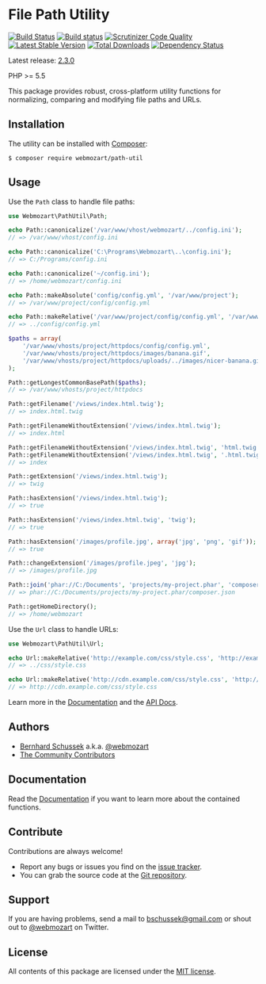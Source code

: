 File Path Utility
=================

[![Build Status](https://travis-ci.org/webmozart/path-util.svg?branch=master)](https://travis-ci.org/webmozart/path-util)
[![Build status](https://ci.appveyor.com/api/projects/status/d5uuypr6p162gpxf/branch/master?svg=true)](https://ci.appveyor.com/project/webmozart/path-util/branch/master)
[![Scrutinizer Code Quality](https://scrutinizer-ci.com/g/webmozart/path-util/badges/quality-score.png?b=master)](https://scrutinizer-ci.com/g/webmozart/path-util/?branch=master)
[![Latest Stable Version](https://poser.pugx.org/webmozart/path-util/v/stable.svg)](https://packagist.org/packages/webmozart/path-util)
[![Total Downloads](https://poser.pugx.org/webmozart/path-util/downloads.svg)](https://packagist.org/packages/webmozart/path-util)
[![Dependency Status](https://www.versioneye.com/php/webmozart:path-util/2.3.0/badge.svg)](https://www.versioneye.com/php/webmozart:path-util/2.3.0)

Latest release: [2.3.0](https://packagist.org/packages/webmozart/path-util#2.3.0)

PHP >= 5.5

This package provides robust, cross-platform utility functions for normalizing,
comparing and modifying file paths and URLs.

Installation
------------

The utility can be installed with [Composer]:

```
$ composer require webmozart/path-util
```

Usage
-----

Use the `Path` class to handle file paths:

```php
use Webmozart\PathUtil\Path;

echo Path::canonicalize('/var/www/vhost/webmozart/../config.ini');
// => /var/www/vhost/config.ini

echo Path::canonicalize('C:\Programs\Webmozart\..\config.ini');
// => C:/Programs/config.ini

echo Path::canonicalize('~/config.ini');
// => /home/webmozart/config.ini

echo Path::makeAbsolute('config/config.yml', '/var/www/project');
// => /var/www/project/config/config.yml

echo Path::makeRelative('/var/www/project/config/config.yml', '/var/www/project/uploads');
// => ../config/config.yml

$paths = array(
    '/var/www/vhosts/project/httpdocs/config/config.yml',
    '/var/www/vhosts/project/httpdocs/images/banana.gif',
    '/var/www/vhosts/project/httpdocs/uploads/../images/nicer-banana.gif',
);

Path::getLongestCommonBasePath($paths);
// => /var/www/vhosts/project/httpdocs

Path::getFilename('/views/index.html.twig');
// => index.html.twig

Path::getFilenameWithoutExtension('/views/index.html.twig');
// => index.html

Path::getFilenameWithoutExtension('/views/index.html.twig', 'html.twig');
Path::getFilenameWithoutExtension('/views/index.html.twig', '.html.twig');
// => index

Path::getExtension('/views/index.html.twig');
// => twig

Path::hasExtension('/views/index.html.twig');
// => true

Path::hasExtension('/views/index.html.twig', 'twig');
// => true

Path::hasExtension('/images/profile.jpg', array('jpg', 'png', 'gif'));
// => true

Path::changeExtension('/images/profile.jpeg', 'jpg');
// => /images/profile.jpg

Path::join('phar://C:/Documents', 'projects/my-project.phar', 'composer.json');
// => phar://C:/Documents/projects/my-project.phar/composer.json

Path::getHomeDirectory();
// => /home/webmozart
```

Use the `Url` class to handle URLs:

```php
use Webmozart\PathUtil\Url;

echo Url::makeRelative('http://example.com/css/style.css', 'http://example.com/puli');
// => ../css/style.css

echo Url::makeRelative('http://cdn.example.com/css/style.css', 'http://example.com/puli');
// => http://cdn.example.com/css/style.css
```

Learn more in the [Documentation] and the [API Docs].

Authors
-------

* [Bernhard Schussek] a.k.a. [@webmozart]
* [The Community Contributors]

Documentation
-------------

Read the [Documentation] if you want to learn more about the contained functions.

Contribute
----------

Contributions are always welcome!

* Report any bugs or issues you find on the [issue tracker].
* You can grab the source code at the [Git repository].

Support
-------

If you are having problems, send a mail to bschussek@gmail.com or shout out to
[@webmozart] on Twitter.

License
-------

All contents of this package are licensed under the [MIT license].

[Bernhard Schussek]: http://webmozarts.com
[The Community Contributors]: https://github.com/webmozart/path-util/graphs/contributors
[Composer]: https://getcomposer.org
[Documentation]: docs/usage.md
[API Docs]: https://webmozart.github.io/path-util/api/latest/class-Webmozart.PathUtil.Path.html
[issue tracker]: https://github.com/webmozart/path-util/issues
[Git repository]: https://github.com/webmozart/path-util
[@webmozart]: https://twitter.com/webmozart
[MIT license]: LICENSE
